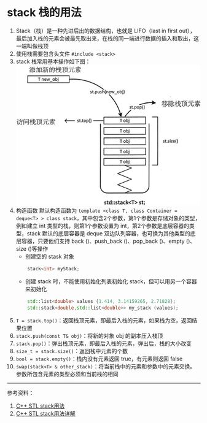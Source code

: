 # stack 栈的用法
1. Stack（栈）是一种先进后出的数据结构，也就是 LIFO（last in first out），最后加入栈的元素会被最先取出来，在栈的同一端进行数据的插入和取出，这一端叫做栈顶
2. 使用栈需要包含头文件 `#include <stack>`
3. stack 栈常用基本操作如下图：![stack基本操作](pic/stack基本操作.jpg)
4. 构造函数
    默认构造函数为 `template <class T, class Container = deque<T> > class stack`，其中包含2个参数，第1个参数是存储对象的类型，例如建立 int 类型的栈，则第1个参数设置为 int，第2个参数是底层容器的类型，stack 默认的底层容器是 deque 双边队列容器，也可换为其他类型的底层容器，只要他们支持 back ()、push_back ()、pop_back ()、empty ()、size ()等操作
	- 创建空的 stask 对象
	```c++
	    stack<int> myStack;
	```
	- 创建 stack 时，不能使用初始化列表初始化 stack，但可以用另一个容器来初始化
	```c++
	    std::list<double> values {1.414, 3.14159265, 2.71828};
	    std::stack<double,std::list<double>> my_stack (values);
	```
5. `T = stack.top()`：返回栈顶元素，即最后入栈的元素，如果栈为空，返回结果位置
6. `stack.push(const T& obj)`：将新的对象 obj 的副本压入栈顶
7. `stack.pop()`：弹出栈顶元素，即最后入栈的元素，弹出后，栈的大小改变
8. `size_t = stack.size()`：返回栈中元素的个数
9. `bool = stack.empty()`：栈内没有元素返回 true，有元素则返回 false
10. `swap(stack<T> & other_stack)`：将当前栈中的元素和参数中的元素交换。参数所包含元素的类型必须和当前栈的相同
---
参考资料：
1. [C++ STL stack用法](https://blog.51cto.com/u_15077556/4689972)
2. [C++ STL stack用法详解](http://c.biancheng.net/view/478.html)